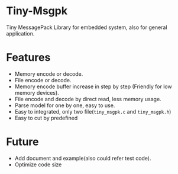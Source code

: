 # Tiny-Msgpk
Tiny MessagePack Library for embedded system, also for general application.

# Features
- Memory encode or decode.
- File encode or decode.
- Memory encode buffer increase in step by step (Friendly for low memory devices).
- File encode and decode by direct read, less memory usage.
- Parse model for one by one, easy to use.
- Easy to integrated, only two file(`tiny_msgpk.c` and `tiny_msgpk.h`)
- Easy to cut by predefined

# Future
- Add document and example(also could refer test code).
- Optimize code size